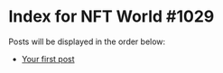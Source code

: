 # Index for NFT World #1029
Posts will be displayed in the order below:

- [Your first post](./001-first.md)

